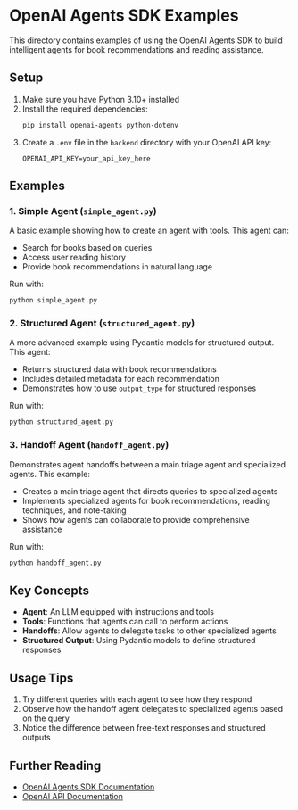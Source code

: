 # OpenAI Agents SDK Examples

This directory contains examples of using the OpenAI Agents SDK to build intelligent agents for book recommendations and reading assistance.

## Setup

1. Make sure you have Python 3.10+ installed
2. Install the required dependencies:
   ```bash
   pip install openai-agents python-dotenv
   ```
3. Create a `.env` file in the `backend` directory with your OpenAI API key:
   ```
   OPENAI_API_KEY=your_api_key_here
   ```

## Examples

### 1. Simple Agent (`simple_agent.py`)

A basic example showing how to create an agent with tools. This agent can:
- Search for books based on queries
- Access user reading history
- Provide book recommendations in natural language

Run with:
```bash
python simple_agent.py
```

### 2. Structured Agent (`structured_agent.py`)

A more advanced example using Pydantic models for structured output. This agent:
- Returns structured data with book recommendations
- Includes detailed metadata for each recommendation
- Demonstrates how to use `output_type` for structured responses

Run with:
```bash
python structured_agent.py
```

### 3. Handoff Agent (`handoff_agent.py`)

Demonstrates agent handoffs between a main triage agent and specialized agents. This example:
- Creates a main triage agent that directs queries to specialized agents
- Implements specialized agents for book recommendations, reading techniques, and note-taking
- Shows how agents can collaborate to provide comprehensive assistance

Run with:
```bash
python handoff_agent.py
```

## Key Concepts

- **Agent**: An LLM equipped with instructions and tools
- **Tools**: Functions that agents can call to perform actions
- **Handoffs**: Allow agents to delegate tasks to other specialized agents
- **Structured Output**: Using Pydantic models to define structured responses

## Usage Tips

1. Try different queries with each agent to see how they respond
2. Observe how the handoff agent delegates to specialized agents based on the query
3. Notice the difference between free-text responses and structured outputs

## Further Reading

- [OpenAI Agents SDK Documentation](https://openai.github.io/openai-agents-python/)
- [OpenAI API Documentation](https://platform.openai.com/docs/api-reference) 